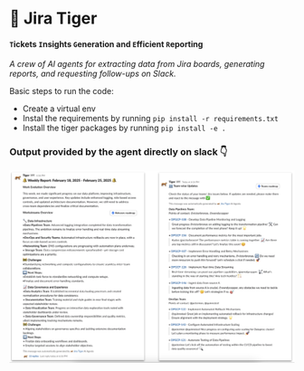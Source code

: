 # 🐅 Jira Tiger
#### `T`ickets `I`nsights `G`eneration and `E`fficient `R`eporting

*A crew of AI agents for extracting data from Jira boards, generating reports, and requesting follow-ups on Slack.*

Basic steps to run the code:
* Create a virtual env
* Instal the requirements by running `pip install -r requirements.txt`
* Install the tiger packages by running `pip install -e .`


### Output provided by the agent directly on slack 👇

![alt text](./examples/tiger-slack-example.png)
